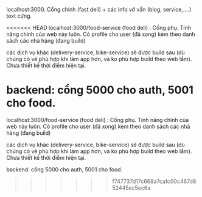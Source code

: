 localhost:3000. Cổng chính (fast deli) + các info vớ vẩn (blog, service,....) text cứng.

<<<<<<< HEAD
localhost:3000/food-service (food deli) : Cổng phụ. Tính năng chính của web này luôn. Có profile cho user (đã xong) kèm theo danh sách các nhà hàng (đang build)

các dịch vụ khác (delivery-service, bike-service) sẽ được build sau (dù chúng có vẻ phù hợp khi làm app hơn, và ko phù hợp build theo web lắm). Chưa thiết kế thời điểm hiện tại.

backend: cổng 5000 cho auth, 5001 cho food.
=======
localhost:3000/food-service (food deli) : Cổng phụ. Tính năng chính của web này luôn. Có profile cho user (đã xong)
kèm theo danh sách các nhà hàng (đang build)

các dịch vụ khác (delivery-service, bike-service) sẽ được build sau (dù chúng có vẻ phù hợp khi làm app hơn, và ko
phù hợp build theo web lắm). Chưa thiết kế thời điểm hiện tại.

backend: cổng 5000 cho auth, 5001 cho food.
>>>>>>> f747737d17c668a7cafc00c467d852445ec5ec6a
